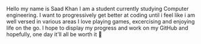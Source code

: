 Hello my name is Saad Khan
I am a student currently studying Computer engineering.
I want to progressively get better at coding until i feel like i am well versed in various areas 
I love playing games, excercising and enjoying life on the go.
I hope to display my progress and work on my GitHub and hopefully, one day it'll all be worth it 🖤


